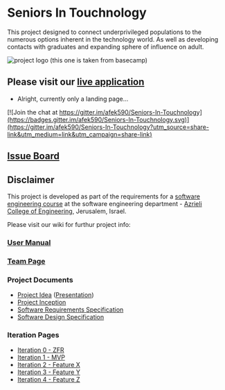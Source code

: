 # Seniors In Touchnology

This project designed to connect underprivileged populations to the numerous options inherent in the technology world.
As well as developing contacts with graduates and expanding sphere of influence on adult.

![project logo (this one is taken from basecamp)](http://win-site.co.il/wp-content/uploads/2014/10/mhsava_tova2.jpg)

## Please visit our [live application](http://seniorsintouchnology.azurewebsites.net/)
- Alright, currently only a landing page...

[![Join the chat at https://gitter.im/afek590/Seniors-In-Touchnology](https://badges.gitter.im/afek590/Seniors-In-Touchnology.svg)](https://gitter.im/afek590/Seniors-In-Touchnology?utm_source=share-link&utm_medium=link&utm_campaign=share-link)

## [Issue Board](https://huboard.com/robi-y/seproject-team-template#/)

## Disclaimer
This project is developed as part of the requirements for a [software engineering course](https://github.com/jce-il/se-class/wiki) at the software engineering department - [Azrieli College of Engineering](http://www.jce.ac.il/), Jerusalem, Israel.

Please visit our wiki for furthur project info: 

### [User Manual](../../wiki/user-manual)

### [Team Page](../../wiki/team)

### Project Documents
- [Project Idea](idea/report.docx) ([Presentation](idea/slides.pptx))
- [Project Inception](../../wiki/Inception---Planning)
- [Software Requirements Specification](../../wiki/srs)
- [Software Design Specification](../../wiki/sds)

### Iteration Pages
- [Iteration 0 - ZFR](https://github.com/afek590/Seniors-In-Touchnology/wiki/0-ZFR)
- [Iteration 1 - MVP]()
- [Iteration 2 - Feature X]()
- [Iteration 3 - Feature Y]()
- [Iteration 4 - Feature Z]()



